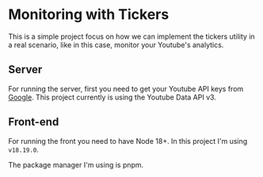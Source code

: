# Monitoring with Tickers

This is a simple project focus on how we can implement the tickers utility in a real scenario, like in this case, monitor your Youtube's analytics.

## Server

For running the server, first you need to get your Youtube API keys from [Google](https://console.cloud.google.com/).
This project currently is using the Youtube Data API v3.

## Front-end

For running the front you need to have Node 18+. In this project I'm using `v18.19.0`.

The package manager I'm using is pnpm.
